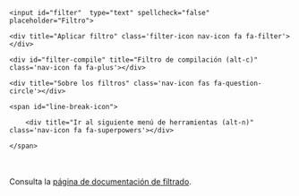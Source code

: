 

<div class="toolbar" id="toolbar-5">
	<input id="filter"  type="text" spellcheck="false" placeholder="Filtro">
	<div title="Aplicar filtro" class='filter-icon nav-icon fa fa-filter'></div>
	<div id="filter-compile" title="Filtro de compilación (alt-c)" class='nav-icon fa fa-plus'></div>
	<div title="Sobre los filtros" class='nav-icon fas fa-question-circle'></div>
	<span id="line-break-icon">
		<div title="Ir al siguiente menú de herramientas (alt-n)" class='nav-icon fa fa-superpowers'></div>
	</span>
</div>

<br><br>
Consulta la [página de documentación de filtrado](/filter).
